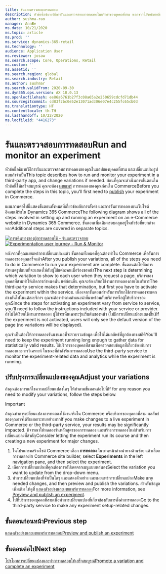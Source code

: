 ```yaml
---
title: รันและตรวจสอบการทดสอบ
description: หัวข้อนี้อธิบายวิธีการรันและตรวจสอบการทดลองในบริการของบุคคลที่สาม นอกจากนี้ยังอธิบายถึงวิธีการทำการเปลี่ยนแปลงรูปแบบหลังจากที่เริ่มต้นการทดลอง
author: sushma-rao
manager: AnnBe
ms.date: 10/21/2020
ms.topic: article
ms.prod: ''
ms.service: dynamics-365-retail
ms.technology: ''
audience: Application User
ms.reviewer: josaw
ms.search.scope: Core, Operations, Retail
ms.custom: ''
ms.assetid: ''
ms.search.region: global
ms.search.industry: Retail
ms.author: sushmar
ms.search.validFrom: 2020-09-30
ms.dyn365.ops.version: AX 10.0.13
ms.openlocfilehash: ee86a6761b27f3c08a65a2e250659cdcfd71db44
ms.sourcegitcommit: cd83f2bc0e52e13071ad306e07e4c255fc65cb03
ms.translationtype: HT
ms.contentlocale: th-TH
ms.lasthandoff: 10/22/2020
ms.locfileid: "4416273"
---
```

# <a name="run-and-monitor-an-experiment"></a><span data-ttu-id="1f933-104">รันและตรวจสอบการทดสอบ</span><span class="sxs-lookup"><span data-stu-id="1f933-104">Run and monitor an experiment</span></span>

<span data-ttu-id="1f933-105">หัวข้อนี้อธิบายวิธีการรันและตรวจสอบการทดลองของคุณในแอปของบุคคลที่สาม และเปลี่ยนแปลงรูปแบบถ้าจำเป็น</span><span class="sxs-lookup"><span data-stu-id="1f933-105">This topic describes how to run and monitor your experiment in a third-party app, and change variations if needed.</span></span> <span data-ttu-id="1f933-106">ก่อนที่คุณจะดำเนินการขั้นตอนในหัวข้อนี้ให้เสร็จสมบูรณ์ คุณจะต้อง [เผยแพร่](experimentation-preview-publish.md) การทดลองของคุณก่อนใน Commerce</span><span class="sxs-lookup"><span data-stu-id="1f933-106">Before you complete the steps in this topic, you'll first need to [publish](experimentation-preview-publish.md) your experiment in Commerce.</span></span> 

<span data-ttu-id="1f933-107">แผนภาพต่อไปนี้แสดงขั้นตอนทั้งหมดที่เกี่ยวข้องกับการตั้งค่า และการรันการทดลองบนเว็บไซต์อีคอมเมิร์ซใน Dynamics 365 Commerce</span><span class="sxs-lookup"><span data-stu-id="1f933-107">The following diagram shows all of the steps involved in setting up and running an experiment on an e-Commerce website in Dynamics 365 Commerce.</span></span> <span data-ttu-id="1f933-108">ขั้นตอนเพิ่มเติมครอบคลุมอยู่ในหัวข้อที่แยกต่างหาก</span><span class="sxs-lookup"><span data-stu-id="1f933-108">Additional steps are covered in separate topics.</span></span>

<span data-ttu-id="1f933-109">[ ![การเดินทางของผู้การทดสอบใช้ - รันและตรวจสอบ](./media/experimentation_run_monitor.svg) ](./media/experimentation_run_monitor.svg#lightbox)</span><span class="sxs-lookup"><span data-stu-id="1f933-109">[ ![Experimentation user journey - Run & Monitor](./media/experimentation_run_monitor.svg) ](./media/experimentation_run_monitor.svg#lightbox)</span></span>

<span data-ttu-id="1f933-110">หลังจากที่คุณเผยแพร่การเปลี่ยนแปลงแล้ว ขั้นตอนทั้งหมดที่คุณต้องทำใน Commerce เพื่อรันการทดลองของคุณเสร็จแล้ว</span><span class="sxs-lookup"><span data-stu-id="1f933-110">After you publish your variations, all of the steps you need to do in Commerce to run your experiment are complete.</span></span> <span data-ttu-id="1f933-111">ขั้นตอนต่อไปคือการกำหนดรูปแบบที่จะแสดงให้กับผู้ใช้แต่ละคนเมื่อร้องขอหน้า</span><span class="sxs-lookup"><span data-stu-id="1f933-111">The next step is determining which variation to show to each user when they request a page.</span></span> <span data-ttu-id="1f933-112">บริการของบุคคลที่สามทำให้เกิดการกำหนดนั้น แต่ก่อนอื่น คุณจะต้องเรียกใช้งานการทดลองภายในบริการ</span><span class="sxs-lookup"><span data-stu-id="1f933-112">The third-party service makes that determination, but first you have to activate the experiment within the service.</span></span> <span data-ttu-id="1f933-113">เนื่องจากขั้นตอนสำหรับการเรียกใช้การทดลองจะแตกต่างกันไปในแต่ละบริการ คุณจะต้องทำตามคำแนะนำที่มาพร้อมกับบริการหรือผู้ให้บริการของคุณ</span><span class="sxs-lookup"><span data-stu-id="1f933-113">Since the steps for activating an experiment vary from service to service, you'll need to follow the instructions included with your service or provider.</span></span> <span data-ttu-id="1f933-114">ถ้าไม่ได้เรียกใช้งานการทดลอง ผู้ใช้จะเห็นเฉพาะรุ่นเริ่มต้นของหน้า (ไม่มีการเปลี่ยนแปลงแสดงขึ้น)</span><span class="sxs-lookup"><span data-stu-id="1f933-114">If the experiment is not activated, users will only see the default version of the page (no variations will be displayed).</span></span>

<span data-ttu-id="1f933-115">คุณจำเป็นต้องให้การทดลองรันนานพอที่จะรวบรวมข้อมูล เพื่อให้ได้ผลลัพธ์ที่ถูกต้องทางสถิติ</span><span class="sxs-lookup"><span data-stu-id="1f933-115">You'll need to keep the experiment running long enough to gather data for statistically valid results.</span></span> <span data-ttu-id="1f933-116">ใช้บริการของบุคคลที่สามเพื่อตรวจสอบข้อมูลที่เกี่ยวข้องกับการทดลองและการวิเคราะห์ ในขณะที่กำลังรันการทดสอบ</span><span class="sxs-lookup"><span data-stu-id="1f933-116">Use the third-party service to monitor the experiment-related data and analytics while the experiment is running.</span></span>

## <a name="adjust-your-variations"></a><span data-ttu-id="1f933-117">ปรับปรุงการเปลี่ยนแปลงของคุณ</span><span class="sxs-lookup"><span data-stu-id="1f933-117">Adjust your variations</span></span>
<span data-ttu-id="1f933-118">ถ้าคุณต้องการแก้ไขความเปลี่ยนแปลงใดๆ ให้ทำตามขั้นตอนต่อไปนี้</span><span class="sxs-lookup"><span data-stu-id="1f933-118">If for any reason you need to modify your variations, follow the steps below.</span></span>

> [!IMPORTANT]
> <span data-ttu-id="1f933-119">ถ้าคุณทำการเปลี่ยนแปลงการทดลองใช้งานจริงใน Commerce หรือบริการของบุคคลที่สาม ผลลัพธ์ของคุณอาจได้รับผลกระทบอย่างมาก</span><span class="sxs-lookup"><span data-stu-id="1f933-119">If you make changes to a live experiment in Commerce or the third-party service, your results may be significantly impacted.</span></span> <span data-ttu-id="1f933-120">พิจารณาให้ทดลองรันหลักสูตรของการทดลอง และสร้างการทดลองใหม่สำหรับการเปลี่ยนแปลงที่สำคัญ</span><span class="sxs-lookup"><span data-stu-id="1f933-120">Consider letting the experiment run its course and then creating a new experiment for major changes.</span></span>

1. <span data-ttu-id="1f933-121">ในโปรแกรมสร้างไซต์ Commerce เลือก **การทดลอง** ในบานหน้าต่างนำทางด้านซ้าย แล้วเลือกการทดลอง</span><span class="sxs-lookup"><span data-stu-id="1f933-121">In Commerce site builder, select **Experiments** in the left navigation pane, and then select the experiment.</span></span> 
1. <span data-ttu-id="1f933-122">เลือกการเปลี่ยนแปลงที่คุณต้องการอัปเดตจากเมนูแบบหล่นลง</span><span class="sxs-lookup"><span data-stu-id="1f933-122">Select the variation you want to update from the drop-down menu.</span></span>
1. <span data-ttu-id="1f933-123">ทำการเปลี่ยนแปลงที่จำเป็นใดๆ และแสดงตัวอย่าง และเผยแพร่การเปลี่ยนแปลง</span><span class="sxs-lookup"><span data-stu-id="1f933-123">Make any needed changes, and then preview and publish the variations.</span></span> <span data-ttu-id="1f933-124">สำหรับข้อมูลเพิ่มเติม ให้ดูที่ [แสดงตัวอย่างและเผยแพร่การทดลอง](experimentation-preview-publish.md)</span><span class="sxs-lookup"><span data-stu-id="1f933-124">For more information, see [Preview and publish an experiment](experimentation-preview-publish.md).</span></span>
1. <span data-ttu-id="1f933-125">ไปที่บริการของบุคคลที่สามเพื่อทำการเปลี่ยนแปลงที่เกี่ยวข้องกับการตั้งค่าการทดลอง</span><span class="sxs-lookup"><span data-stu-id="1f933-125">Go to the third-party service to make any experiment setup-related changes.</span></span>
    
## <a name="previous-step"></a><span data-ttu-id="1f933-126">ขั้นตอนก่อนหน้า</span><span class="sxs-lookup"><span data-stu-id="1f933-126">Previous step</span></span>
[<span data-ttu-id="1f933-127">แสดงตัวอย่างและเผยแพร่การทดสอบ</span><span class="sxs-lookup"><span data-stu-id="1f933-127">Preview and publish an experiment</span></span>](experimentation-preview-publish.md)

## <a name="next-step"></a><span data-ttu-id="1f933-128">ขั้นตอนต่อไป</span><span class="sxs-lookup"><span data-stu-id="1f933-128">Next step</span></span>
[<span data-ttu-id="1f933-129">โปรโมทการเปลี่ยนแปลงและทำการทดสอบให้เสร็จสมบูรณ์</span><span class="sxs-lookup"><span data-stu-id="1f933-129">Promote a variation and complete an experiment</span></span>](experimentation-review-complete.md)
